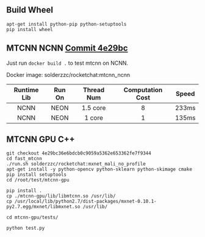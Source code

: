 ## Build Wheel
```
apt-get install python-pip python-setuptools
pip install wheel
```
## MTCNN NCNN [Commit 4e29bc](https://github.com/solderzzc/fast_ai/commit/4e29bc36e6bdcb0c9059a5362e653362fe7f9344)
Just run `docker build .` to test mtcnn on NCNN.

Docker image: solderzzc/rocketchat:mtcnn_ncnn

| Runtime Lib | Run On | Thread Num |Computation Cost | Speed |
| :---------: |:-----: |:----------:|:---------------:|:-----:|
| NCNN | NEON | 1.5 core | 8 | 233ms |
| NCNN | NEON | 1 core   | 1 | 135ms |
## MTCNN GPU C++

```
git checkout 4e29bc36e6bdcb0c9059a5362e653362fe7f9344
cd fast_mtcnn
./run.sh solderzzc/rocketchat:mxnet_mali_no_profile
apt-get install -y python-opencv python-sklearn python-skimage cmake
pip install setuptools
cd /root/test/mtcnn-gpu

pip install .
cp ./mtcnn-gpu/lib/libmtcnn.so /usr/lib/
cp /usr/local/lib/python2.7/dist-packages/mxnet-0.10.1-py2.7.egg/mxnet/libmxnet.so /usr/lib/

cd mtcnn-gpu/tests/

python test.py
```
